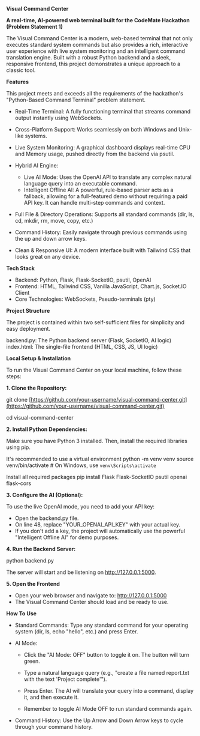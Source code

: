 **Visual Command Center**

**A real-time, AI-powered web terminal built for the CodeMate Hackathon (Problem Statement 1)**

The Visual Command Center is a modern, web-based terminal that not only executes standard system commands but also provides a rich, interactive user experience with live system monitoring and an intelligent command translation engine. Built with a robust Python backend and a sleek, responsive frontend, this project demonstrates a unique approach to a classic tool.

**Features**

This project meets and exceeds all the requirements of the hackathon's "Python-Based Command Terminal" problem statement.

* Real-Time Terminal: A fully functioning terminal that streams command output instantly using WebSockets.
* Cross-Platform Support: Works seamlessly on both Windows and Unix-like systems.
* Live System Monitoring: A graphical dashboard displays real-time CPU and Memory usage, pushed directly from the backend via psutil.

* Hybrid AI Engine:
  * Live AI Mode: Uses the OpenAI API to translate any complex natural language query into an executable command.
  * Intelligent Offline AI: A powerful, rule-based parser acts as a fallback, allowing for a full-featured demo without requiring a paid API key. It can handle multi-step commands and context.
* Full File & Directory Operations: Supports all standard commands (dir, ls, cd, mkdir, rm, move, copy, etc.)
* Command History: Easily navigate through previous commands using the up and down arrow keys.
* Clean & Responsive UI: A modern interface built with Tailwind CSS that looks great on any device.

**Tech Stack**
* Backend: Python, Flask, Flask-SocketIO, psutil, OpenAI
* Frontend: HTML, Tailwind CSS, Vanilla JavaScript, Chart.js, Socket.IO Client
* Core Technologies: WebSockets, Pseudo-terminals (pty)

**Project Structure**

The project is contained within two self-sufficient files for simplicity and easy deployment.

backend.py: The Python backend server (Flask, SocketIO, AI logic)
index.html: The single-file frontend (HTML, CSS, JS, UI logic)

**Local Setup & Installation**

To run the Visual Command Center on your local machine, follow these steps:

**1. Clone the Repository:**

git clone [https://github.com/your-username/visual-command-center.git](https://github.com/your-username/visual-command-center.git)

cd visual-command-center

**2. Install Python Dependencies:**

Make sure you have Python 3 installed. Then, install the required libraries using pip.

It's recommended to use a virtual environment
python -m venv venv
source venv/bin/activate  # On Windows, use `venv\Scripts\activate`

Install all required packages
pip install Flask Flask-SocketIO psutil openai flask-cors

**3. Configure the AI (Optional):**

To use the live OpenAI mode, you need to add your API key:

  * Open the backend.py file.
  * On line 48, replace "YOUR_OPENAI_API_KEY" with your actual key.
  * If you don't add a key, the project will automatically use the powerful "Intelligent Offline AI" for demo purposes.

**4. Run the Backend Server:**

python backend.py

The server will start and be listening on http://127.0.0.1:5000.

**5. Open the Frontend**

  * Open your web browser and navigate to: http://127.0.0.1:5000
  * The Visual Command Center should load and be ready to use.

**How To Use**

* Standard Commands: Type any standard command for your operating system (dir, ls, echo "hello", etc.) and press Enter.

* AI Mode:

  * Click the "AI Mode: OFF" button to toggle it on. The button will turn green.

  * Type a natural language query (e.g., "create a file named report.txt with the text 'Project complete'").

  * Press Enter. The AI will translate your query into a command, display it, and then execute it.

  * Remember to toggle AI Mode OFF to run standard commands again.

* Command History: Use the Up Arrow and Down Arrow keys to cycle through your command history.
